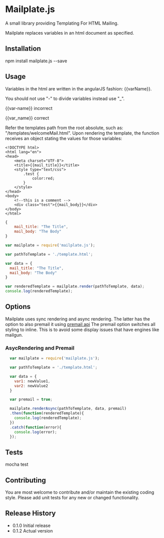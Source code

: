 Mailplate.js
=========
A small library providing Templating For HTML Mailing.

Mailplate replaces variables in an html document as specified.

## Installation

  npm install mailplate.js --save

## Usage

Variables in the html are written in the angularJS fashion: {{varName}}.

You should not use "-" to divide variables instead use "_".

{{var-name}} incorrect

{{var_name}} correct

Refer the templates path from the root absolute, such as: "/templates/welcomeMail.html".
Upon rendering the template, the function receives an object stating the values for those variables:
```
<!DOCTYPE html>
<html lang="en">
<head>
    <meta charset="UTF-8">
    <title>{{mail_title}}</title>
    <style type="text/css">
        .test {
            color:red;
        }
    </style>
</head>
<body>
    <!--this is a comment -->
    <div class="test">{{mail_body}}</div>
</body>
</html>
```

```javascript
{
    mail_title: "The Title",
    mail_body: "The Body"
}
```

  ```javascript
  var mailplate = require('mailplate.js');

  var pathToTemplate = './template.html';

  var data = {
    mail_title: "The Title",
    mail_body: "The Body"
}

  var renderedTemplate = mailplate.render(pathToTemplate, data);
  console.log(renderedTemplate);

  ```

## Options

Mailplate uses sync rendering and async rendering. The latter has the option to also premail it using [premail api](http://premailer.dialect.ca/)
The premail option switches all styling to inline. This is to avoid some display issues that have engines like mailgun.

### AsycRendering and Premail

```javascript
  var mailplate = require('mailplate.js');

  var pathToTemplate = './template.html';

  var data = {
    var1: newValue1,
    var2: newValue2
  }

  var premail = true;

  mailplate.renderAsync(pathToTemplate, data, premail)
  .then(function(renderedTemplate){
    console.log(renderedTemplate);
  })
  .catch(function(error){
    console.log(error);
  });

  ```

## Tests

  mocha test

## Contributing

You are most welcome to contribute and/or maintain the existing coding style.
Please add unit tests for any new or changed functionality.

## Release History

* 0.1.0 Initial release
* 0.1.2 Actual version
